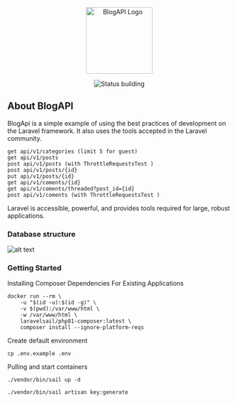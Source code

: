 <p align="center"><a href="http://localhost" target="_blank"><img src="https://github.com/nsankov/laravel-blog-RESTful/blob/main/_documentation/logo.png?raw=true" width="150" alt="BlogAPI Logo"></a></p>

<p align="center">
    <img src="https://github.com/nsankov/laravel-blog-RESTful/workflows/laravel.yml/badge.svg" alt="Status building">

[comment]: <> (<a href="https://packagist.org/packages/laravel/framework"><img src="https://img.shields.io/packagist/dt/laravel/framework" alt="Total Downloads"></a>)

[comment]: <> (<a href="https://packagist.org/packages/laravel/framework"><img src="https://img.shields.io/packagist/v/laravel/framework" alt="Latest Stable Version"></a>)

[comment]: <> (<a href="https://packagist.org/packages/laravel/framework"><img src="https://img.shields.io/packagist/l/laravel/framework" alt="License"></a>)
</p>

## About BlogAPI

BlogApi is a simple example of using the best practices of development on the Laravel framework. It also uses the tools accepted in the Laravel community.

```
get api/v1/categories (limit 5 for guest)
get api/v1/posts
post api/v1/posts (with ThrottleRequestsTest )
post api/v1/posts/{id}
put api/v1/posts/{id}
get api/v1/coments/{id}
get api/v1/coments/threaded?post_id={id}
post api/v1/coments (with ThrottleRequestsTest )
```

Laravel is accessible, powerful, and provides tools required for large, robust applications.

### Database structure
![alt text](https://github.com/nsankov/laravel-blog-RESTful/blob/main/_documentation/db_diagram.png?raw=true)

### Getting Started
Installing Composer Dependencies For Existing Applications
```
docker run --rm \
    -u "$(id -u):$(id -g)" \
    -v $(pwd):/var/www/html \
    -w /var/www/html \
    laravelsail/php81-composer:latest \
    composer install --ignore-platform-reqs
```
Create default environment
```
cp .env.example .env
```
Pulling and start containers
```
./vendor/bin/sail up -d
```
```
./vendor/bin/sail artisan key:generate
```

